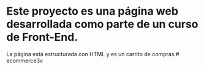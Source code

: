 # Este proyecto es una página web desarrollada como parte de un curso de Front-End.


La página está estructurada con HTML y es un carrito de compras.#   e c o m m e r c e 3 v  
 